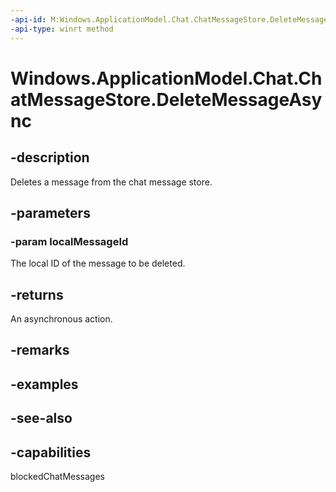 ----api-id: M:Windows.ApplicationModel.Chat.ChatMessageStore.DeleteMessageAsync(System.String)
-api-type: winrt method
---<!-- Method syntaxpublic Windows.Foundation.IAsyncAction DeleteMessageAsync(System.String localMessageId)--># Windows.ApplicationModel.Chat.ChatMessageStore.DeleteMessageAsync## -descriptionDeletes a message from the chat message store.## -parameters### -param localMessageIdThe local ID of the message to be deleted.## -returnsAn asynchronous action.## -remarks## -examples## -see-also## -capabilitiesblockedChatMessages